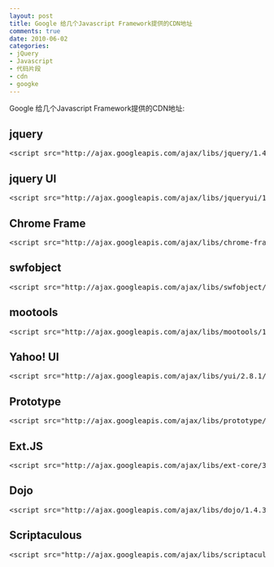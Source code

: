 ```yaml
---
layout: post
title: Google 给几个Javascript Framework提供的CDN地址
comments: true
date: 2010-06-02
categories:
- jQuery
- Javascript
- 代码片段
- cdn
- googke
---
```


<p>Google 给几个Javascript Framework提供的CDN地址:</p>
<p><!--more--></p>
<h2>jquery</h2>
<pre>&lt;script src="http://ajax.googleapis.com/ajax/libs/jquery/1.4.2/jquery.min.js"&gt;&lt;/script&gt;</pre>
<h2>jquery UI</h2>
<pre>&lt;script src="http://ajax.googleapis.com/ajax/libs/jqueryui/1.8.1/jquery-ui.min.js"&gt;&lt;/script&gt;</pre>
<h2>Chrome Frame</h2>
<pre>&lt;script src="http://ajax.googleapis.com/ajax/libs/chrome-frame/1.0.2/CFInstall.min.js"&gt;&lt;/script&gt;</pre>
<h2>swfobject</h2>
<pre>&lt;script src="http://ajax.googleapis.com/ajax/libs/swfobject/2.2/swfobject.js"&gt;&lt;/script&gt;</pre>
<h2>mootools</h2>
<pre>&lt;script src="http://ajax.googleapis.com/ajax/libs/mootools/1.2.4/mootools-yui-compressed.js"&gt;&lt;/script&gt;</pre>
<h2>Yahoo! UI</h2>
<pre>&lt;script src="http://ajax.googleapis.com/ajax/libs/yui/2.8.1/build/yuiloader/yuiloader-min.js"&gt;&lt;/script&gt;</pre>
<h2>Prototype</h2>
<pre>&lt;script src="http://ajax.googleapis.com/ajax/libs/prototype/1.6.1.0/prototype.js"&gt;&lt;/script&gt;</pre>
<h2>Ext.JS</h2>
<pre>&lt;script src="http://ajax.googleapis.com/ajax/libs/ext-core/3.1.0/ext-core.js"&gt;&lt;/script&gt;</pre>
<h2>Dojo</h2>
<pre>&lt;script src="http://ajax.googleapis.com/ajax/libs/dojo/1.4.3/dojo/dojo.xd.js"&gt;&lt;/script&gt;</pre>
<h2>Scriptaculous</h2>
<pre>&lt;script src="http://ajax.googleapis.com/ajax/libs/scriptaculous/1.8.3/scriptaculous.js"&gt;&lt;/script&gt;</pre>				
